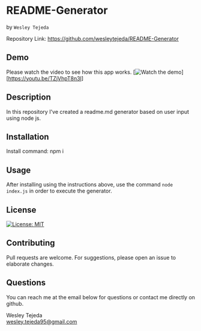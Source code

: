 
# README-Generator
by ```Wesley Tejeda```<br>

Repository Link: https://github.com/wesleytejeda/README-Generator<br>
## Demo
Please watch the video to see how this app works.
[![Watch the demo](https://img.youtube.com/vi/TZjVhpT8n3I/maxresdefault.jpg)][https://youtu.be/TZjVhpT8n3I]
## Description
In this repository I've created a readme.md generator based on user input using node js.

## Installation
Install command: npm i
## Usage
After installing using  the instructions above, use the command ```node index.js``` in order to execute the generator.

## License
[![License: MIT](https://img.shields.io/badge/License-MIT-yellow.svg)](https://opensource.org/licenses/MIT)

## Contributing
Pull requests are welcome. For suggestions, please open an issue to elaborate changes.

## Questions
You can reach me at the email below for questions or contact me directly on github.

  Wesley Tejeda<br>
  wesley.tejeda95@gmail.com
